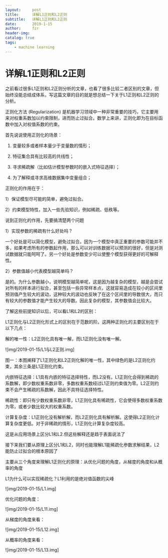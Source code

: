 ```yaml
---
layout:     post
title:      详解L1正则和L2正则
subtitle:   详解L1正则和L2正则
date:       2019-1-15
author:     fzr
header-img: 
catalog: true
tags:
    - machine learning
---
```

# 详解L1正则和L2正则

之前看过很多L1正则和L2正则分析的文章，也看了很多比较二者区别的文章，但始终没能总结成体系，写这篇文章的目的就是想总结一下关于L1正则和L2正则的分析。

正则化方法 (Regularization) 是机器学习领域中一种非常重要的技巧，它主要用来对权重系数加以约束限制，进而防止过拟合。数学上来讲，正则化即为在目标函数中加入对权值系数的约束。



首先说说使用正则化的场景：

1. 变量较多或者样本量少于变量数的情形；

2. 特征集合具有比较高的共线性；

3. 寻求稀疏解（比如估计模型参数时的嵌入式特征选择）；

4. 为了解释或寻求高维数据集中变量组合；

正则化的作用在于：

1）保证模型尽可能的简单，避免过拟合。

2）约束模型特性，加入一些先验知识，例如稀疏、低秩等。

说到正则化的作用，先要搞清楚两个问题

1）实现参数的稀疏有什么好处吗？

一个好处是可以简化模型，避免过拟合。因为一个模型中真正重要的参数可能并不多，如果考虑所有的参数起作用，那么可以对训练数据可以预测的很好，但是对测试数据就只能呵呵了。另一个好处是参数变少可以使整个模型获得更好的可解释性。

2）参数值越小代表模型越简单吗？

是的。为什么参数越小，说明模型越简单呢，这是因为越复杂的模型，越是会尝试对所有的样本进行拟合，甚至包括一些异常样本点，这就容易造成在较小的区间里预测值产生较大的波动，这种较大的波动也反映了在这个区间里的导数很大，而只有较大的参数值才能产生较大的导数。因此复杂的模型，其参数值会比较大。



了解这些前提知识以后，可以看L1和L2的区别：

L1正则化与L2正则化形式上的区别在于范数的阶。这两种正则化的主要区别在于以下几点：

解的唯一性：L2正则化具有唯一解，而L1正则化没有唯一解。

![img/2019-01-15/L1与L2正则.img]


图一：本图阐释了L1正则化和L2正则化解的唯一性，其中绿色的是L2正则化约束，其余三条是L1正则化约束。

内嵌特征选择：L1具有内嵌的特征选择特性，而L2没有。L1正则化会得到稀疏的系数解，即少数权重系数非零，多数权重系数经过L1正则约束值为零。L2正则约束不会产生稀疏的系数解，因此不具特征选择特性。

稀疏性：即只有少数权重系数非零，L1正则化具有稀疏性，它会使得多数权重系数为零，或者少数比较大的权重系数。

计算复杂度：L1正则化没有解析解，而L2正则化具有解析解。这使得L2正则化计算复杂度更低。对于非稀疏的情形，L1正则化计算复杂度较高。



这是从应用场景上区分L1和L2.但这些解释还是趋于表面说法了

接下来我们要从原理上区分L1和L2，同时也能理解L1能稀疏化参数求解结果，L2能防止过拟合的根本原因了

主要从三个角度来理解L1正则化的原理：从优化问题的角度，从梯度的角度和从概率的角度



L1为什么可以实现稀疏化？L1利用的是绝对值函数的尖峰

![img/2019-01-15/L1.img]

优化问题的角度：

![img/2019-01-15/L11.img]

从梯度的角度来看：

![img/2019-01-15/L12.img]





从概率的角度来看：

![img/2019-01-15/L13.img]




